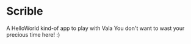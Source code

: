 # Scrible
A HelloWorld kind-of app to play with Vala
You don't want to wast your precious time here! :)
